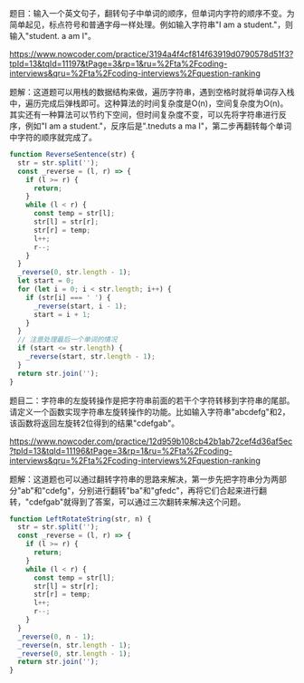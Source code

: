 题目：输入一个英文句子，翻转句子中单词的顺序，但单词内字符的顺序不变。为简单起见，标点符号和普通字母一样处理。例如输入字符串"I am a student."，则输入"student. a am I"。

https://www.nowcoder.com/practice/3194a4f4cf814f63919d0790578d51f3?tpId=13&tqId=11197&tPage=3&rp=1&ru=%2Fta%2Fcoding-interviews&qru=%2Fta%2Fcoding-interviews%2Fquestion-ranking

题解：这道题可以用栈的数据结构来做，遍历字符串，遇到空格时就将单词存入栈中，遍历完成后弹栈即可。这种算法的时间复杂度是O(n)，空间复杂度为O(n)。其实还有一种算法可以节约下空间，但时间复杂度不变，可以先将字符串进行反序，例如"I am a student."，反序后是".tneduts a ma I"，第二步再翻转每个单词中字符的顺序就完成了。

```js
function ReverseSentence(str) {
  str = str.split('');
  const _reverse = (l, r) => {
    if (l >= r) {
      return;
    }
    while (l < r) {
      const temp = str[l];
      str[l] = str[r];
      str[r] = temp;
      l++;
      r--;
    }
  }
  _reverse(0, str.length - 1);
  let start = 0;
  for (let i = 0; i < str.length; i++) {
    if (str[i] === ' ') {
      _reverse(start, i - 1);
      start = i + 1;
    }
  }
  // 注意处理最后一个单词的情况
  if (start <= str.length) {
    _reverse(start, str.length - 1);
  }
  return str.join('');
}
```

题目二：字符串的左旋转操作是把字符串前面的若干个字符转移到字符串的尾部。请定义一个函数实现字符串左旋转操作的功能。比如输入字符串"abcdefg"和2，该函数将返回左旋转2位得到的结果"cdefgab"。

https://www.nowcoder.com/practice/12d959b108cb42b1ab72cef4d36af5ec?tpId=13&tqId=11196&tPage=3&rp=1&ru=%2Fta%2Fcoding-interviews&qru=%2Fta%2Fcoding-interviews%2Fquestion-ranking

题解：这道题也可以通过翻转字符串的思路来解决，第一步先把字符串分为两部分"ab"和"cdefg"，分别进行翻转"ba"和"gfedc"，再将它们合起来进行翻转，"cdefgab"就得到了答案，可以通过三次翻转来解决这个问题。

```js
function LeftRotateString(str, n) {
  str = str.split('');
  const _reverse = (l, r) => {
    if (l >= r) {
      return;
    }
    while (l < r) {
      const temp = str[l];
      str[l] = str[r];
      str[r] = temp;
      l++;
      r--;
    }
  }
  _reverse(0, n - 1);
  _reverse(n, str.length - 1);
  _reverse(0, str.length - 1);
  return str.join('');
}
```